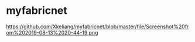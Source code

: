 # myfabricnet


https://github.com/Xkeliang/myfabricnet/blob/master/file/Screenshot%20from%202019-08-13%2020-44-19.png
